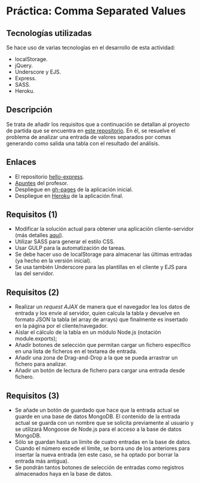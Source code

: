 # Práctica: Comma Separated Values

## Tecnologías utilizadas

Se hace uso de varias tecnologías en el desarrollo de esta actividad:

* localStorage.
* jQuery.
* Underscore y EJS.
* Express.
* SASS.
* Heroku.

## Descripción

Se trata de añadir los requisitos que a continuación se detallan al proyecto
de partida que se encuentra en [este repositorio](https://github.com/crguezl/csv).
En él, se resuelve el problema de analizar una entrada de valores separados por 
comas generando como salida una tabla con el resultado del análisis.

## Enlaces

* El repositorio [hello-express](https://github.com/SYTW/hello-express).
* [Apuntes](http://crguezl.github.io/pl-html/node11.html) del profesor.
* Despliegue en [gh-pages](http://crguezl.github.io/csv/) de la aplicación inicial.
* Despliegue en [Heroku](https://csv-app.herokuapp.com/) de la aplicación final.

## Requisitos (1)

* Modificar la solución actual para obtener una aplicación cliente-servidor (más detalles [aquí](https://casianorodriguezleon.gitbooks.io/pl1516/content/practicas/csv.html)).
* Utilizar SASS para generar el estilo CSS.
* Usar GULP para la automatización de tareas.
* Se debe hacer uso de localStorage para almacenar las últimas entradas (ya hecho en la versión inicial).
* Se usa también Underscore para las plantillas en el cliente y EJS para las del servidor.

## Requisitos (2)
* Realizar un _request AJAX_ de manera que el navegador lea los datos de entrada y los envíe al servidor,
quien calcula la tabla y devuelve en formato JSON la tabla (el array de arrays) que finalmente es insertado en
la página por el cliente/navegador.
* Aislar el cálculo de la tabla en un módulo Node.js (notación module.exports);
* Añadir botones de selección que permitan cargar un fichero específico en una lista de ficheros en el textarea 
de entrada.
* Añadir una zona de Drag-and-Drop a la que se pueda arrastrar un fichero para analizar.
* Añadir un botón de lectura de fichero para cargar una entrada desde fichero.

## Requisitos (3)
* Se añade un botón de guardado que hace que la entrada actual se guarde en una base de datos MongoDB. El contenido
de la entrada actual se guarda con un nombre que se solicita previamente al usuario y se utilizará Mongoose de Node.js
para el acceso a la base de datos MongoDB.
* Sólo se guardan hasta un límite de cuatro entradas en la base de datos. Cuando el número excede el límite, se borra 
uno de los anteriores para insertar la nueva entrada (en este caso, se ha optado por borrar la entrada más antigua).
* Se pondrán tantos botones de selección de entradas como registros almacenados haya en la base de datos.